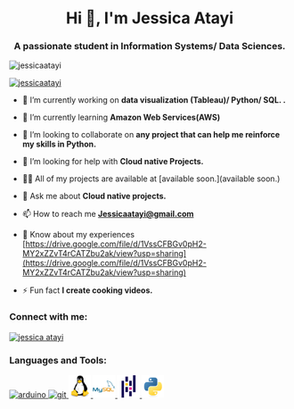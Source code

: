 <h1 align="center">Hi 👋, I'm Jessica Atayi</h1>
<h3 align="center">A passionate student in Information Systems/ Data Sciences.</h3>

<p align="left"> <img src="https://komarev.com/ghpvc/?username=jessicaatayi&label=Profile%20views&color=0e75b6&style=flat" alt="jessicaatayi" /> </p>

<p align="left"> <a href="https://github.com/ryo-ma/github-profile-trophy"><img src="https://github-profile-trophy.vercel.app/?username=jessicaatayi" alt="jessicaatayi" /></a> </p>

- 🔭 I’m currently working on **data visualization (Tableau)/ Python/ SQL. .**

- 🌱 I’m currently learning **Amazon Web Services(AWS)**

- 👯 I’m looking to collaborate on **any project that can help me reinforce my skills in Python.**

- 🤝 I’m looking for help with **Cloud native Projects.**

- 👨‍💻 All of my projects are available at [available soon.](available soon.)

- 💬 Ask me about **Cloud native projects.**

- 📫 How to reach me **Jessicaatayi@gmail.com**

- 📄 Know about my experiences [https://drive.google.com/file/d/1VssCFBGv0pH2-MY2xZZvT4rCATZbu2ak/view?usp=sharing](https://drive.google.com/file/d/1VssCFBGv0pH2-MY2xZZvT4rCATZbu2ak/view?usp=sharing)

- ⚡ Fun fact **I create cooking videos.**

<h3 align="left">Connect with me:</h3>
<p align="left">
<a href="https://linkedin.com/in/jessica atayi" target="blank"><img align="center" src="https://raw.githubusercontent.com/rahuldkjain/github-profile-readme-generator/master/src/images/icons/Social/linked-in-alt.svg" alt="jessica atayi" height="30" width="40" /></a>
</p>

<h3 align="left">Languages and Tools:</h3>
<p align="left"> <a href="https://www.arduino.cc/" target="_blank" rel="noreferrer"> <img src="https://cdn.worldvectorlogo.com/logos/arduino-1.svg" alt="arduino" width="40" height="40"/> </a> <a href="https://git-scm.com/" target="_blank" rel="noreferrer"> <img src="https://www.vectorlogo.zone/logos/git-scm/git-scm-icon.svg" alt="git" width="40" height="40"/> </a> <a href="https://www.linux.org/" target="_blank" rel="noreferrer"> <img src="https://raw.githubusercontent.com/devicons/devicon/master/icons/linux/linux-original.svg" alt="linux" width="40" height="40"/> </a> <a href="https://www.mysql.com/" target="_blank" rel="noreferrer"> <img src="https://raw.githubusercontent.com/devicons/devicon/master/icons/mysql/mysql-original-wordmark.svg" alt="mysql" width="40" height="40"/> </a> <a href="https://pandas.pydata.org/" target="_blank" rel="noreferrer"> <img src="https://raw.githubusercontent.com/devicons/devicon/2ae2a900d2f041da66e950e4d48052658d850630/icons/pandas/pandas-original.svg" alt="pandas" width="40" height="40"/> </a> <a href="https://www.python.org" target="_blank" rel="noreferrer"> <img src="https://raw.githubusercontent.com/devicons/devicon/master/icons/python/python-original.svg" alt="python" width="40" height="40"/> </a> </p>

